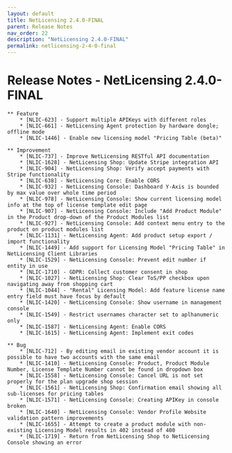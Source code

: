 ```yaml
---
layout: default
title: NetLicensing 2.4.0-FINAL
parent: Release Notes
nav_order: 22
description: "NetLicensing 2.4.0-FINAL"
permalink: netlicensing-2-4-0-final
---
```


Release Notes - NetLicensing 2.4.0-FINAL
========================================

    ** Feature
        * [NLIC-623] - Support multiple APIKeys with different roles
        * [NLIC-661] - NetLicensing Agent protection by hardware dongle; offline mode
        * [NLIC-1446] - Enable new licensing model "Pricing Table (beta)"

    ** Improvement
        * [NLIC-737] - Improve NetLicensing RESTful API documentation
        * [NLIC-1628] - NetLicensing Shop: Update Stripe integration API
        * [NLIC-904] - NetLicensing Shop: Verify accept payments with Stripe functionality
        * [NLIC-638] - NetLicensing Core: Enable CORS
        * [NLIC-932] - NetLicensing Console: Dashboard Y-Axis is bounded by max value over whole time period
        * [NLIC-978] - NetLicensing Console: Show current licensing model info at the top of license template edit page
        * [NLIC-907] - NetLicensing Console: Include "Add Product Module" in the Product drop-down of the Product Modules list
        * [NLIC-927] - NetLicensing Console: Add context menu entry to the product on product modules list
        * [NLIC-1131] - NetLicensing Agent: Add product setup export / import functionality
        * [NLIC-1449] - Add support for Licensing Model "Pricing Table" in NetLicensing Client Libraries
        * [NLIC-1529] - NetLicensing Console: Prevent edit number if entity in use
        * [NLIC-1710] - GDPR: Collect customer consent in shop
        * [NLIC-1027] - NetLicensing Shop: Clear ToS/PP checkbox upon navigating away from shopping cart
        * [NLIC-1044] - "Rental" Licensing Model: Add feature license name entry field must have focus by default
        * [NLIC-1420] - NetLicensing Console: Show username in management console
        * [NLIC-1549] - Restrict usernames character set to aplhanumeric only
        * [NLIC-1587] - NetLicensing Agent: Enable CORS
        * [NLIC-1615] - NetLicensing Agent: Implement exit codes

    ** Bug
        * [NLIC-712] - By editing email in existing vendor account it is possible to have two accounts with the same email
        * [NLIC-1410] - NetLicensing Console: Product, Product Module Number, License Template Number cannot be found in dropdown box
        * [NLIC-1558] - NetLicensing Console: Cancel URL is not set properly for the plan upgrade shop session
        * [NLIC-1561] - NetLicensing Shop: Confirmation email showing all sub-licenses for pricing tables
        * [NLIC-1571] - NetLicensing Console: Creating APIKey in console broken
        * [NLIC-1640] - NetLicensing Console: Vendor Profile Website validation pattern improvements
        * [NLIC-1655] - Attempt to create a product module with non-existing Licensing Model results in 402 instead of 400
        * [NLIC-1719] - Return from NetLicensing Shop to NetLicensing Console showing an error
